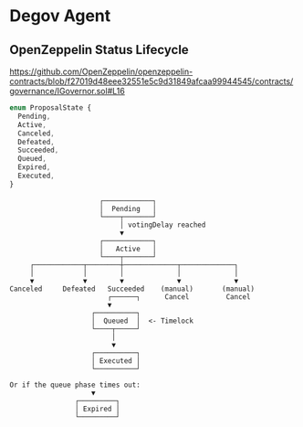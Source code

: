 # Degov Agent

## OpenZeppelin Status Lifecycle

https://github.com/OpenZeppelin/openzeppelin-contracts/blob/f27019d48eee32551e5c9d31849afcaa99944545/contracts/governance/IGovernor.sol#L16

```typescript
enum ProposalState {
  Pending,
  Active,
  Canceled,
  Defeated,
  Succeeded,
  Queued,
  Expired,
  Executed,
}
```

```text
                      ┌────────────┐
                      │  Pending   │
                      └────┬───────┘
                           │ votingDelay reached
                           ▼
                      ┌────────────┐
                      │   Active   │
                      └────┬───────┘
     ┌────────────┬────────┼─────────────┬─────────────┐
     │            │        │             │             │
     ▼            ▼        ▼             ▼             ▼
Canceled     Defeated   Succeeded    (manual)       (manual)
                        ┌──────┐      Cancel         Cancel
                        ▼
                    ┌──────────┐
                    │  Queued  │  <- Timelock
                    └────┬─────┘
                         │
                         ▼
                    ┌──────────┐
                    │ Executed │
                    └──────────┘

Or if the queue phase times out:
                    ▼
                ┌─────────┐
                │ Expired │
                └─────────┘

```
